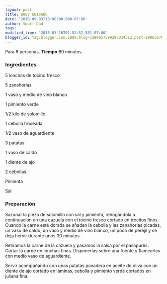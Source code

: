 ```yaml
---
layout: post
title: BUEY GUISADO
date: '2010-09-03T18:00:00.000-07:00'
author: Smurf Dad
tags: 
modified_time: '2016-03-16T01:52:52.551-07:00'
blogger_id: tag:blogger.com,1999:blog-5299957599287034512.post-1908367656447922294
---
```


Para 6 personas.
<b>Tiempo</b> 60 minutos.

<h3>Ingredientes</h3>

5 lonchas de tocino fresco

5 zanahorias

1 vaso y medio de vino blanco

1 pimiento verde

1/2 kilo de solomillo

1 cebolla troceada

1/2 vaso de aguardiente

3 patatas

1 vaso de caldo

1 diente de ajo

2 cebollas

Pimienta

Sal

<h3>Preparación</h3>

Sazonar la pieza de solomillo con sal y pimienta, rehogándola a continuación en una cazuela con el tocino fresco cortado en trocitos finos. Cuando la carne esté dorada se añaden la cebolla y las zanahorias picadas, un vaso de caldo, un vaso y medio de vino blanco, un poco de perejil y se deja hervir durante unos 30 minutos.

Retiramos la carne de la cazuela y pasamos la salsa por el pasapurés. Cortar la carne en lonchas finas. Disponerlas sobre una fuente y flamearlas con medio vaso de aguardiente.

Servir acompañando con unas patatas panadera en aceite de oliva con un diente de ajo cortado en láminas, cebolla y pimiento verde cortados en juliana fina.

